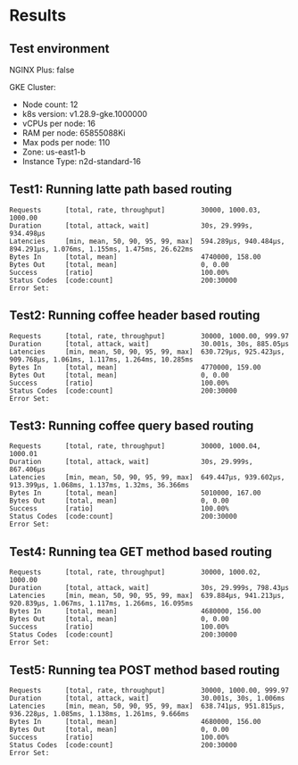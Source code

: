 # Results

## Test environment

NGINX Plus: false

GKE Cluster:

- Node count: 12
- k8s version: v1.28.9-gke.1000000
- vCPUs per node: 16
- RAM per node: 65855088Ki
- Max pods per node: 110
- Zone: us-east1-b
- Instance Type: n2d-standard-16

## Test1: Running latte path based routing

```text
Requests      [total, rate, throughput]         30000, 1000.03, 1000.00
Duration      [total, attack, wait]             30s, 29.999s, 934.498µs
Latencies     [min, mean, 50, 90, 95, 99, max]  594.289µs, 940.484µs, 894.291µs, 1.076ms, 1.155ms, 1.475ms, 26.622ms
Bytes In      [total, mean]                     4740000, 158.00
Bytes Out     [total, mean]                     0, 0.00
Success       [ratio]                           100.00%
Status Codes  [code:count]                      200:30000  
Error Set:
```

## Test2: Running coffee header based routing

```text
Requests      [total, rate, throughput]         30000, 1000.00, 999.97
Duration      [total, attack, wait]             30.001s, 30s, 885.05µs
Latencies     [min, mean, 50, 90, 95, 99, max]  630.729µs, 925.423µs, 909.768µs, 1.061ms, 1.117ms, 1.264ms, 10.285ms
Bytes In      [total, mean]                     4770000, 159.00
Bytes Out     [total, mean]                     0, 0.00
Success       [ratio]                           100.00%
Status Codes  [code:count]                      200:30000  
Error Set:
```

## Test3: Running coffee query based routing

```text
Requests      [total, rate, throughput]         30000, 1000.04, 1000.01
Duration      [total, attack, wait]             30s, 29.999s, 867.406µs
Latencies     [min, mean, 50, 90, 95, 99, max]  649.447µs, 939.602µs, 913.399µs, 1.068ms, 1.137ms, 1.32ms, 36.366ms
Bytes In      [total, mean]                     5010000, 167.00
Bytes Out     [total, mean]                     0, 0.00
Success       [ratio]                           100.00%
Status Codes  [code:count]                      200:30000  
Error Set:
```

## Test4: Running tea GET method based routing

```text
Requests      [total, rate, throughput]         30000, 1000.02, 1000.00
Duration      [total, attack, wait]             30s, 29.999s, 798.43µs
Latencies     [min, mean, 50, 90, 95, 99, max]  639.884µs, 941.213µs, 920.839µs, 1.067ms, 1.117ms, 1.266ms, 16.095ms
Bytes In      [total, mean]                     4680000, 156.00
Bytes Out     [total, mean]                     0, 0.00
Success       [ratio]                           100.00%
Status Codes  [code:count]                      200:30000  
Error Set:
```

## Test5: Running tea POST method based routing

```text
Requests      [total, rate, throughput]         30000, 1000.00, 999.97
Duration      [total, attack, wait]             30.001s, 30s, 1.006ms
Latencies     [min, mean, 50, 90, 95, 99, max]  638.741µs, 951.815µs, 936.228µs, 1.085ms, 1.138ms, 1.261ms, 9.666ms
Bytes In      [total, mean]                     4680000, 156.00
Bytes Out     [total, mean]                     0, 0.00
Success       [ratio]                           100.00%
Status Codes  [code:count]                      200:30000  
Error Set:
```
